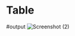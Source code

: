 # Table
#output
![Screenshot (2)](https://user-images.githubusercontent.com/104686331/168797330-16a630b5-8cfb-434c-8456-3cfda6d412fc.png)
